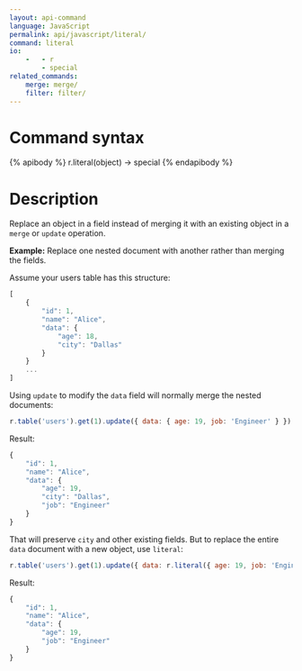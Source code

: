 ```yaml
---
layout: api-command
language: JavaScript
permalink: api/javascript/literal/
command: literal
io:
    -   - r
        - special
related_commands:
    merge: merge/
    filter: filter/
---
```

# Command syntax #

{% apibody %}
r.literal(object) &rarr; special
{% endapibody %}

# Description #

Replace an object in a field instead of merging it with an existing object in a `merge` or `update` operation.

__Example:__ Replace one nested document with another rather than merging the fields.

Assume your users table has this structure:

```js
[
    {
        "id": 1,
        "name": "Alice",
        "data": {
            "age": 18,
            "city": "Dallas"
        }
    }       
    ...
]
```

Using `update` to modify the `data` field will normally merge the nested documents:

```js
r.table('users').get(1).update({ data: { age: 19, job: 'Engineer' } }).run(conn, callback)
```

Result:

```js
{
    "id": 1,
    "name": "Alice",
    "data": {
        "age": 19,
        "city": "Dallas",
        "job": "Engineer"
    }
}       
```

That will preserve `city` and other existing fields. But to replace the entire `data` document with a new object, use `literal`:

```js
r.table('users').get(1).update({ data: r.literal({ age: 19, job: 'Engineer' }) }).run(conn, callback)
```

Result:

```js
{
    "id": 1,
    "name": "Alice",
    "data": {
        "age": 19,
        "job": "Engineer"
    }
}       
```
